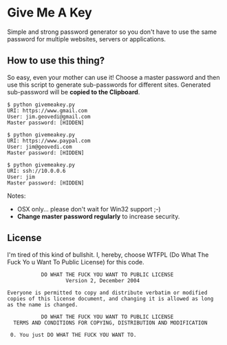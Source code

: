 Give Me A Key
=============

Simple and strong password generator so you don't have to use the same password for multiple websites, servers or applications.

How to use this thing?
----------------------
So easy, even your mother can use it! Choose a master password and then use this script to generate sub-passwords for different sites. Generated sub-password will be **copied to the Clipboard**.

	$ python givemeakey.py 
	URI: https://www.gmail.com
	User: jim.geovedi@gmail.com
	Master password: [HIDDEN]

	$ python givemeakey.py 
	URI: https://www.paypal.com
	User: jim@geovedi.com
	Master password: [HIDDEN]

	$ python givemeakey.py
	URI: ssh://10.0.0.6
	User: jim
	Master password: [HIDDEN]

Notes: 

* OSX only... please don't wait for Win32 support ;-)
* **Change master password regularly** to increase security.

License
-------
I'm tired of this kind of bullshit. I, hereby, choose WTFPL (Do What The Fuck Yo
u Want To Public License) for this code.

	           DO WHAT THE FUCK YOU WANT TO PUBLIC LICENSE
	                   Version 2, December 2004

	Everyone is permitted to copy and distribute verbatim or modified
	copies of this license document, and changing it is allowed as long
	as the name is changed.

	           DO WHAT THE FUCK YOU WANT TO PUBLIC LICENSE
	  TERMS AND CONDITIONS FOR COPYING, DISTRIBUTION AND MODIFICATION

	 0. You just DO WHAT THE FUCK YOU WANT TO.

